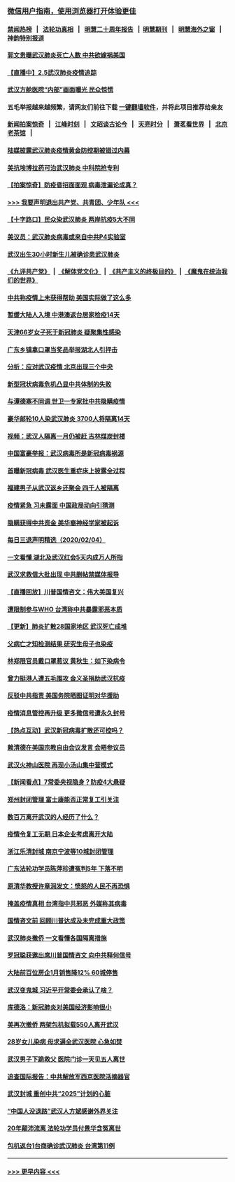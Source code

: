 ### [微信用户指南，使用浏览器打开体验更佳](https://github.com/gfw-breaker/banned-news1/blob/master/indexes/wechat-guide.md?t=0)
#### [禁闻热榜](热点新闻.md?t=0)  &nbsp;&nbsp;|&nbsp;&nbsp; [法轮功真相](https://github.com/gfw-breaker/truth/blob/master/README.md?t=0) &nbsp;&nbsp;|&nbsp;&nbsp; [明慧二十周年报告](https://github.com/gfw-breaker/mh-reports/blob/master/README.md?t=0) &nbsp;&nbsp;|&nbsp;&nbsp;[明慧期刊](https://github.com/gfw-breaker/mh-qikan) &nbsp;&nbsp;|&nbsp;&nbsp; [明慧海外之窗](https://github.com/gfw-breaker/mh-news/blob/master/README.md?t=0) &nbsp;&nbsp;|&nbsp;&nbsp; [神韵特别报道](https://github.com/gfw-breaker/mh-news/blob/master/shenyun.md?t=0)
#### [郭文贵曝武汉肺炎死亡人数 中共欲嫁祸美国](../pages/nsc413/n11846240.md?t=02052244) 
#### [【直播中】2.5武汉肺炎疫情追踪](../pages/nsc413/n11846437.md?t=02052244) 
#### [武汉方舱医院“内部”画面曝光 民众惊慌](../pages/nsc413/n11846442.md?t=02052244) 
#### 五毛举报越来越频繁，请网友们前往下载 [一键翻墙软件](https://github.com/gfw-breaker/ssr-accounts)，并将此项目推荐给亲友
#### [新闻拍案惊奇](https://github.com/gfw-breaker/banned-news1/blob/master/pages/link4.md) &nbsp;&nbsp;|&nbsp;&nbsp; [江峰时刻](https://github.com/gfw-breaker/banned-news1/blob/master/pages/link4.md) &nbsp;&nbsp;|&nbsp;&nbsp; [文昭谈古论今](https://github.com/gfw-breaker/banned-news1/blob/master/pages/link4.md) &nbsp;&nbsp;|&nbsp;&nbsp; [天亮时分](https://github.com/gfw-breaker/banned-news1/blob/master/pages/link4.md) &nbsp;&nbsp;|&nbsp;&nbsp; [萧茗看世界](https://github.com/gfw-breaker/banned-news1/blob/master/pages/link4.md) &nbsp;&nbsp;|&nbsp;&nbsp; [北京老茶馆](https://github.com/gfw-breaker/banned-news1/blob/master/pages/link4.md) &nbsp;&nbsp;|&nbsp;&nbsp; 
#### [陆媒披露武汉肺炎疫情黄金防控期被错过内幕](../pages/nsc413/n11846413.md?t=02052244) 
#### [美抗埃博拉药可治武汉肺炎 中科院抢专利](../pages/nsc413/n11846409.md?t=02052244) 
#### [【拍案惊奇】防疫昏招面面观 病毒泄漏论成真？](../pages/nsc413/n11845382.md?t=02052244) 
#### [>>> 我要声明退出共产党、共青团、少年队 <<<](https://github.com/begood0513/goodnews/blob/master/quit/letter.md) 
#### [【十字路口】民众染武汉肺炎 两岸抗疫5大不同](../pages/nsc413/n11845264.md?t=02052244) 
#### [美议员：武汉肺炎病毒或来自中共P4实验室](../pages/nsc413/n11846043.md?t=02052244) 
#### [武汉出生30小时新生儿被确诊患武汉肺炎](../pages/nsc413/n11846307.md?t=02052244) 
#### [《九评共产党》](https://github.com/begood0513/9ping.md/blob/master/README.md) &nbsp;|&nbsp; [《解体党文化》](../../../../jtdwh.md/blob/master/README.md)  &nbsp;|&nbsp; [《共产主义的终极目的》](../../../../gczydzjmd.md/blob/master/README.md) &nbsp;|&nbsp; [《魔鬼在统治我们的世界》](../../../../mgztzwmdsj.md/blob/master/README.md) 
#### [中共称疫情上未获得帮助 美国实际做了这么多](../pages/nsc413/n11846008.md?t=02052244) 
#### [暂缓大陆人入境 中港澳返台居家检疫14天](../pages/nsc413/n11845862.md?t=02052244) 
#### [天津66岁女子死于新冠肺炎 疑聚集性感染](../pages/nsc413/n11845909.md?t=02052244) 
#### [广东乡镇拿口罩当奖品举报湖北人引抨击](../pages/nsc413/n11845622.md?t=02052244) 
#### [分析：应对武汉疫情 北京出现三个中央](../pages/nsc413/n11845850.md?t=02052244) 
#### [新型冠状病毒危机凸显中共体制的失败](../pages/nsc413/n11844970.md?t=02052244) 
#### [与谭德塞不同调 世卫一专家批中共隐瞒疫情](../pages/nsc413/n11845278.md?t=02052244) 
#### [豪华邮轮10人染武汉肺炎 3700人将隔离14天](../pages/nsc413/n11845543.md?t=02052244) 
#### [视频：武汉人隔离一月仍被赶 吉林煤炭封楼](../pages/nsc413/n11845570.md?t=02052244) 
#### [中国富豪举报：武汉病毒所是新冠病毒祸源](../pages/nsc413/n11844943.md?t=02052244) 
#### [首曝新冠病毒 武汉医生重症床上披露全过程](../pages/nsc413/n11845150.md?t=02052244) 
#### [福建男子从武汉返乡还聚会 四千人被隔离](../pages/nsc413/n11845352.md?t=02052244) 
#### [疫情紧急 习未露面 中国政局动向引猜测](../pages/nsc413/n11845224.md?t=02052244) 
#### [隐瞒获得中共资金 美华裔神经学家被起诉](../pages/nsc413/n11844879.md?t=02052244) 
#### [每日三退声明精选（2020/02/04）](../pages/nsc413/n11845335.md?t=02052244) 
#### [一文看懂 湖北及武汉红会5天内成万人所指](../pages/nsc413/n11844315.md?t=02052244) 
#### [武汉求救信大批出现 中共删帖禁媒体报导](../pages/nsc413/n11845064.md?t=02052244) 
#### [【直播回放】川普国情咨文：伟大美国复兴](../pages/nsc413/n11842079.md?t=02052244) 
#### [遭限制参与WHO 台湾称中共暴露邪恶本质](../pages/nsc413/n11844351.md?t=02052244) 
#### [【更新】肺炎扩散28国家地区 武汉死亡成堆](../pages/nsc413/n11801312.md?t=02052244) 
#### [父病亡才知检测结果 研究生母子也染疫](../pages/nsc413/n11845059.md?t=02052244) 
#### [林郑限官员戴口罩惹议 黄秋生：如下染病令](../pages/nsc413/n11844529.md?t=02052244) 
#### [曾力挺港人遭五毛围攻 金义圣捐助武汉抗疫](../pages/nsc413/n11844707.md?t=02052244) 
#### [反驳中共指责 美国务院晒图证明对华援助](../pages/nsc413/n11844859.md?t=02052244) 
#### [疫情消息管控再升级 更多微信号遭永久封号](../pages/nsc413/n11844902.md?t=02052244) 
#### [【热点互动】武汉新冠病毒扩散还可控吗？](../pages/nsc413/n11844750.md?t=02052244) 
#### [赖清德在美国宗教自由会议发言 会晤参议员](../pages/nsc413/n11844836.md?t=02052244) 
#### [武汉火神山医院 再现小汤山集中营模式](../pages/nsc413/n11844763.md?t=02052244) 
#### [【新闻看点】7常委央视隐身？防疫4大悬疑](../pages/nsc413/n11844611.md?t=02052244) 
#### [郑州封闭管理 富士康能否正常复工引关注](../pages/nsc413/n11844727.md?t=02052244) 
#### [数百万离开武汉的人经历了什么？](../pages/nsc413/n11844742.md?t=02052244) 
#### [疫情令复工无期  日本企业考虑离开大陆](../pages/nsc413/n11844585.md?t=02052244) 
#### [浙江乐清封城 南京宁波等10城封闭管理](../pages/nsc413/n11844464.md?t=02052244) 
#### [广东法轮功学员陈萍珍遭冤判5年 下落不明](../pages/nsc413/n11844088.md?t=02052244) 
#### [原清华教授许章润发文：愤怒的人民不再恐惧](../pages/nsc413/n11844347.md?t=02052244) 
#### [掩盖疫情真相 台湾指中共邪恶 外媒称其病毒](../pages/nsc413/n11844401.md?t=02052244) 
#### [国情咨文前 回顾川普达成及未完成重大政策](../pages/nsc413/n11844581.md?t=02052244) 
#### [武汉肺炎撤侨 一文看懂各国隔离措施](../pages/nsc413/n11844216.md?t=02052244) 
#### [罗冠聪获邀出席川普国情咨文 向中共释何信号](../pages/nsc413/n11844355.md?t=02052244) 
#### [大陆前百位房企1月销售降12% 60城停售](../pages/nsc413/n11844398.md?t=02052244) 
#### [武汉变鬼城 习近平开常委会承认了啥？](../pages/nsc413/n11844218.md?t=02052244) 
#### [库德洛：新冠肺炎对美国经济影响很小](../pages/nsc413/n11844418.md?t=02052244) 
#### [美再次撤侨 两架包机拟载550人离开武汉](../pages/nsc413/n11844407.md?t=02052244) 
#### [28岁女儿染病 母求遍全武汉医院 心急如焚](../pages/nsc413/n11844302.md?t=02052244) 
#### [武汉男子下跪救父 医院门诊一天见五人离世](../pages/nsc413/n11844073.md?t=02052244) 
#### [追查国际报告：中共解放军西京医院活摘器官](../pages/nsc413/n11838359.md?t=02052244) 
#### [武汉封城 重创中共“2025”计划的心脏](../pages/nsc413/n11843972.md?t=02052244) 
#### [“中国人没退路”武汉人方斌感谢外界关注](../pages/nsc413/n11843517.md?t=02052244) 
#### [20年颠沛流离 法轮功学员付景华含冤离世](../pages/nsc413/n11841986.md?t=02052244) 
#### [包机返台1台商确诊武汉肺炎 台湾第11例](../pages/nsc413/n11844182.md?t=02052244) 

----
#### [ >>> 更早内容 <<< ](../indexes/nsc413-earlier.md)
